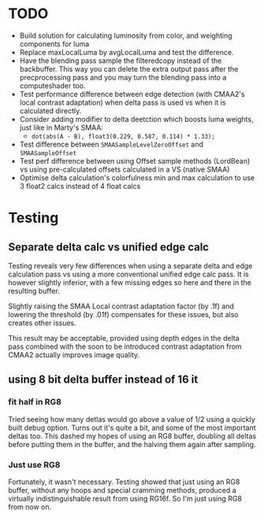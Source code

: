 # TODO

- Build solution for calculating luminosity from color, and weighting components for luma
- Replace maxLocalLuma by avgLocalLuma and test the difference.
- Have the blending pass sample the filteredcopy instead of the backbuffer. This way you can delete the extra output pass after the precprocessing pass and you may turn the blending pass into a computeshader too.
- Test performance difference between edge detection (with CMAA2's local contrast adaptation) when delta pass is used vs when it is calculated directly.
- Consider adding modifier to delta deetction which boosts luma weights, just like in Marty's SMAA:
  - `dot(abs(A - B), float3(0.229, 0.587, 0.114) * 1.33);`
- Test difference between `SMAASampleLevelZeroOffset` and `SMAASampleOffset`
- Test perf difference between using Offset sample methods (LordBean) vs using pre-calculated offsets calculated in a VS (native SMAA)
- Optimise delta calculation's colorfulness min and max calculation to use 3 float2 calcs instead of 4 float calcs

# Testing

## Separate delta calc vs unified edge calc

Testing reveals very few differences when using a separate delta and edge calculation pass vs using a more conventional unified edge calc pass. It is however slightly inferior, with a few missing edges so here and there in the resulting buffer.

Slightly raising the SMAA Local contrast adaptation factor (by .1f) and lowering the threshold (by .01f) compensates for these issues, but also creates other issues.

This result may be acceptable, provided using depth edges in the delta pass combined with the soon to be introduced contrast adaptation from CMAA2 actually improves image quality.

## using 8 bit delta buffer instead of 16 it

### fit half in RG8

Tried seeing how many detlas would go above a value of 1/2 using a quickly built debug option. Turns out it's quite a bit, and some of the most important deltas too. This dashed my hopes of using an RG8 buffer, doubling all deltas before putting them in the buffer, and the halving them again after sampling.

### Just use RG8

Fortunately, it wasn't necessary. Testing showed that just using an RG8 buffer, without any hoops and special cramming methods, produced a virtually indistinguishable result from using RG16f. So I'm just using RG8 from now on.
